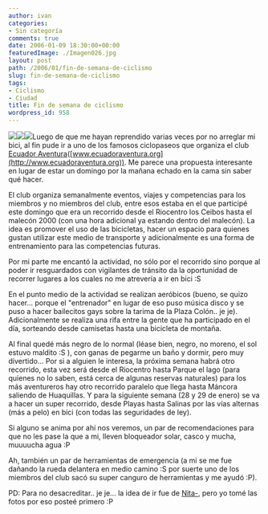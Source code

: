 ```yaml
---
author: ivan
categories:
- Sin categoría
comments: true
date: 2006-01-09 18:30:00+00:00
featuredImage: ./Imagen026.jpg
layout: post
path: /2006/01/fin-de-semana-de-ciclismo
slug: fin-de-semana-de-ciclismo
tags:
- Ciclismo
- Ciudad
title: Fin de semana de ciclismo
wordpress_id: 958
---
```


[![](https://photos1.blogger.com/blogger/5311/455/200/Imagen026.jpg)](http://photos1.blogger.com/blogger/5311/455/1600/Imagen026.jpg)[![](http://photos1.blogger.com/blogger/5311/455/200/Imagen027.jpg)](http://photos1.blogger.com/blogger/5311/455/1600/Imagen027.jpg)[![](http://photos1.blogger.com/blogger/5311/455/200/Imagen025.jpg)](http://photos1.blogger.com/blogger/5311/455/1600/Imagen025.jpg)Luego de que me hayan reprendido varias veces por no arreglar mi bici, al fin pude ir a uno de los famosos ciclopaseos que organiza el club [Ecuador Aventura](http://www.ecuadoraventura.org)([www.ecuadoraventura.org](http://www.ecuadoraventura.org)). Me parece una propuesta interesante en lugar de estar un domingo por la mañana echado en la cama sin saber qué hacer.

El club organiza semanalmente eventos, viajes y competencias para los miembros y no miembros del club, entre esos estaba en el que participé este domingo que era un recorrido desde el Riocentro los Ceibos hasta el malecón 2000 (con una hora adicional ya estando dentro del malecón). La idea es promover el uso de las bicicletas, hacer un espacio para quienes gustan utilizar este medio de transporte y adicionalmente es una forma de entrenamiento para las competencias futuras.

Por mi parte me encantó la actividad, no sólo por el recorrido sino porque al poder ir resguardados con vigilantes de tránsito da la oportunidad de recorrer lugares a los cuales no me atrevería a ir en bici :S

En el punto medio de la actividad se realizan aeróbicos (bueno, se quizo hacer... porque el "entrenador" en lugar de eso puso música disco y se puso a hacer bailecitos gays sobre la tarima de la Plaza Colón.. je je). Adicionalmente se realiza una rifa entre la gente que ha participado en el día, sorteando desde camisetas hasta una bicicleta de montaña.

Al final quedé más negro de lo normal (léase bien, negro, no moreno, el sol estuvo maldito :S ), con ganas de pegarme un baño y dormir, pero muy divertido... Por si a alguien le interesa, la próxima semana habrá otro recorrido, esta vez será desde el Riocentro hasta Parque el lago (para quienes no lo saben, está cerca de algunas reservas naturales) para los más aventureros hay otro recorrido paralelo que llega hasta Máncora saliendo de Huaquillas. Y para la siguiente semana (28 y 29 de enero) se va a hacer un super recorrido, desde Playas hasta Salinas por las vías alternas (más a pelo) en bici (con todas las seguridades de ley).

Si alguno se anima por ahí nos veremos, un par de recomendaciones para que no les pase la que a mi, lleven bloqueador solar, casco y mucha, muuuucha agua :P

Ah, también un par de herramientas de emergencia (a mi se me fue dañando la rueda delantera en medio camino :S por suerte uno de los miembros del club sacó su super canguro de herramientas y me ayudó :P).

PD: Para no desacreditar.. je je... la idea de ir fue de [Nita-](https://nitadp.blogspot.com/), pero yo tomé las fotos por eso posteé primero :P
